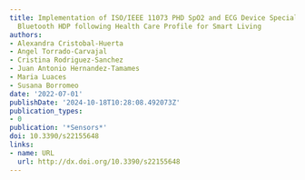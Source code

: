 ```yaml
---
title: Implementation of ISO/IEEE 11073 PHD SpO2 and ECG Device Specializations over
  Bluetooth HDP following Health Care Profile for Smart Living
authors:
- Alexandra Cristobal-Huerta
- Angel Torrado-Carvajal
- Cristina Rodriguez-Sanchez
- Juan Antonio Hernandez-Tamames
- Maria Luaces
- Susana Borromeo
date: '2022-07-01'
publishDate: '2024-10-18T10:28:08.492073Z'
publication_types:
- 0
publication: '*Sensors*'
doi: 10.3390/s22155648
links:
- name: URL
  url: http://dx.doi.org/10.3390/s22155648
---
```

